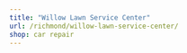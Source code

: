 ```yaml
---
title: "Willow Lawn Service Center"
url: /richmond/willow-lawn-service-center/
shop: car repair
---
```

